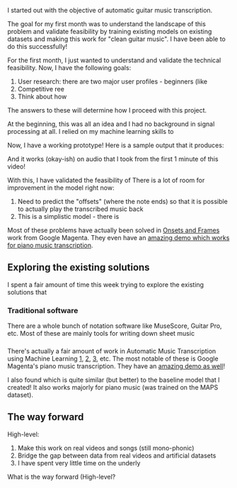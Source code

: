 I started out with the objective of automatic guitar music transcription.

The goal for my first month was to understand the landscape of this
problem and validate feasibility by training existing models on existing
datasets and making this work for "clean guitar music".
I have been able to do this successfully!

For the first month, I just wanted to understand and validate the technical
feasibility. Now, I have the following goals:
1. User research: there are two major user profiles - beginners (like
2. Competitive ree
3. Think about how

The answers to these will determine how I proceed with this project.

At the beginning, this was all an idea and I had no background in signal
processing at all. I relied on my machine learning skills to

Now, I have a working prototype! Here is a sample output that it produces:


And it works (okay-ish) on audio that I took from the first 1 minute of
this video!

With this, I have validated the feasibility of
There is a lot of room for improvement in the model right now:
1. Need to predict the "offsets" (where the note ends) so that it is
    possible to actually play the transcribed music back
1. This is a simplistic model - there is


Most of these problems have actually been solved in [Onsets and Frames]()
work from Google Magenta. They even have an [amazing demo which works
for piano music transcription]().







## Exploring the existing solutions

I spent a fair amount of time this week trying to explore the existing
solutions that

### Traditional software

There are a whole bunch of notation software like MuseScore, Guitar Pro,
etc. Most of these are mainly tools for writing down sheet music

###
There's actually a fair amount of work in Automatic Music Transcription
using Machine Learning [1](), [2](), [3](), etc. The most notable of
these is Google Magenta's piano music transcription. They have an
[amazing demo as well]()!

I also found []() which is quite similar (but better) to the baseline
model that I created! It also works majorly for piano music (was trained
on the MAPS dataset).


## The way forward




High-level:
1. Make this work on real videos and songs (still mono-phonic)
1. Bridge the gap between data from real videos and artificial datasets
1. I have spent very little time on the underly

What is the way forward (High-level?
